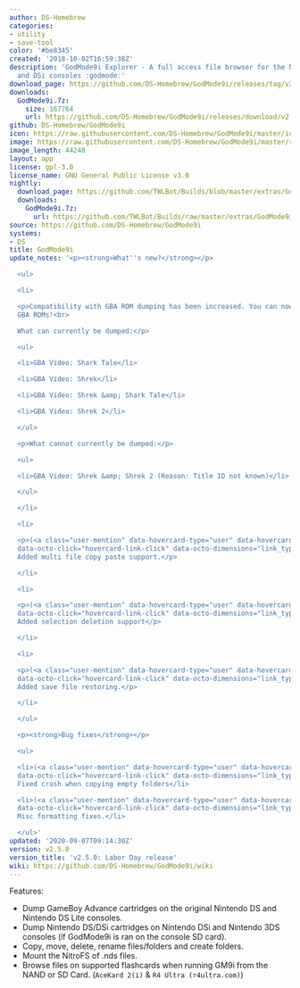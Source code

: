 ```yaml
---
author: DS-Homebrew
categories:
- utility
- save-tool
color: '#be8345'
created: '2018-10-02T16:59:38Z'
description: 'GodMode9i Explorer - A full access file browser for the Nintendo DS
  and DSi consoles :godmode:'
download_page: https://github.com/DS-Homebrew/GodMode9i/releases/tag/v2.5.0
downloads:
  GodMode9i.7z:
    size: 167764
    url: https://github.com/DS-Homebrew/GodMode9i/releases/download/v2.5.0/GodMode9i.7z
github: DS-Homebrew/GodMode9i
icon: https://raw.githubusercontent.com/DS-Homebrew/GodMode9i/master/icon.bmp
image: https://raw.githubusercontent.com/DS-Homebrew/GodMode9i/master/resources/logo2.png
image_length: 44248
layout: app
license: gpl-3.0
license_name: GNU General Public License v3.0
nightly:
  download_page: https://github.com/TWLBot/Builds/blob/master/extras/GodMode9i.7z
  downloads:
    GodMode9i.7z:
      url: https://github.com/TWLBot/Builds/raw/master/extras/GodMode9i.7z
source: https://github.com/DS-Homebrew/GodMode9i
systems:
- DS
title: GodMode9i
update_notes: '<p><strong>What''s new?</strong></p>

  <ul>

  <li>

  <p>Compatibility with GBA ROM dumping has been increased. You can now dump 64MB
  GBA ROMs!<br>

  What can currently be dumped:</p>

  <ul>

  <li>GBA Video: Shark Tale</li>

  <li>GBA Video: Shrek</li>

  <li>GBA Video: Shrek &amp; Shark Tale</li>

  <li>GBA Video: Shrek 2</li>

  </ul>

  <p>What cannot currently be dumped:</p>

  <ul>

  <li>GBA Video: Shrek &amp; Shrek 2 (Reason: Title ID not known)</li>

  </ul>

  </li>

  <li>

  <p>(<a class="user-mention" data-hovercard-type="user" data-hovercard-url="/users/unresolvedsymbol/hovercard"
  data-octo-click="hovercard-link-click" data-octo-dimensions="link_type:self" href="https://github.com/unresolvedsymbol">@unresolvedsymbol</a>)
  Added multi file copy paste support.</p>

  </li>

  <li>

  <p>(<a class="user-mention" data-hovercard-type="user" data-hovercard-url="/users/unresolvedsymbol/hovercard"
  data-octo-click="hovercard-link-click" data-octo-dimensions="link_type:self" href="https://github.com/unresolvedsymbol">@unresolvedsymbol</a>)
  Added selection deletion support</p>

  </li>

  <li>

  <p>(<a class="user-mention" data-hovercard-type="user" data-hovercard-url="/users/Epicpkmn11/hovercard"
  data-octo-click="hovercard-link-click" data-octo-dimensions="link_type:self" href="https://github.com/Epicpkmn11">@Epicpkmn11</a>)
  Added save file restoring.</p>

  </li>

  </ul>

  <p><strong>Bug fixes</strong></p>

  <ul>

  <li>(<a class="user-mention" data-hovercard-type="user" data-hovercard-url="/users/unresolvedsymbol/hovercard"
  data-octo-click="hovercard-link-click" data-octo-dimensions="link_type:self" href="https://github.com/unresolvedsymbol">@unresolvedsymbol</a>)
  Fixed crash when copying empty folders</li>

  <li>(<a class="user-mention" data-hovercard-type="user" data-hovercard-url="/users/unresolvedsymbol/hovercard"
  data-octo-click="hovercard-link-click" data-octo-dimensions="link_type:self" href="https://github.com/unresolvedsymbol">@unresolvedsymbol</a>)
  Misc formatting fixes.</li>

  </ul>'
updated: '2020-09-07T09:14:30Z'
version: v2.5.0
version_title: 'v2.5.0: Labor Day release'
wiki: https://github.com/DS-Homebrew/GodMode9i/wiki
---
```

Features:
- Dump GameBoy Advance cartridges on the original Nintendo DS and Nintendo DS Lite consoles.
- Dump Nintendo DS/DSi cartridges on Nintendo DSi and Nintendo 3DS consoles (if GodMode9i is ran on the console SD card).
- Copy, move, delete, rename files/folders and create folders.
- Mount the NitroFS of .nds files.
- Browse files on supported flashcards when running GM9i from the NAND or SD Card. (`AceKard 2(i)` & `R4 Ultra (r4ultra.com)`)